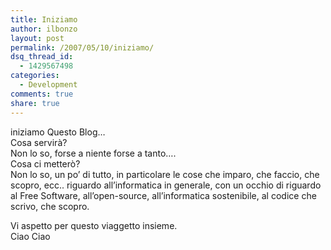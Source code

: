 ```yaml
---
title: Iniziamo
author: ilbonzo
layout: post
permalink: /2007/05/10/iniziamo/
dsq_thread_id:
  - 1429567498
categories:
  - Development
comments: true
share: true
---
```

iniziamo Questo Blog&#8230;  
Cosa servirà?  
Non lo so, forse a niente forse a tanto&#8230;.  
Cosa ci metterò?  
Non lo so, un po&#8217; di tutto, in particolare le cose che imparo, che faccio, che scopro, ecc.. riguardo all&#8217;informatica in generale, con un occhio di riguardo al Free Software, all&#8217;open-source, all&#8217;informatica sostenibile, al codice che scrivo, che scopro.

Vi aspetto per questo viaggetto insieme.  
Ciao Ciao

<div class='kindleWidget kindleLight' >

</div>
